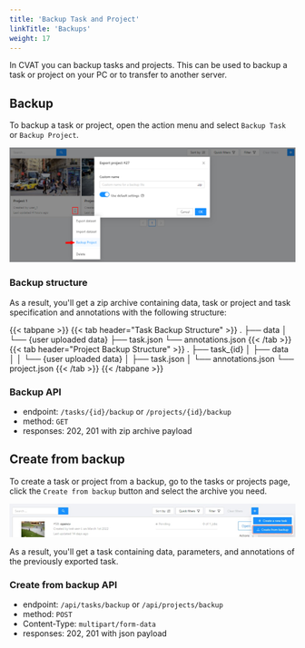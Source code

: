 ```yaml
---
title: 'Backup Task and Project'
linkTitle: 'Backups'
weight: 17
---
```


In CVAT you can backup tasks and projects.
This can be used to backup a task or project on your PC or to transfer to another server.

## Backup

To backup a task or project, open the action menu and select `Backup Task` or `Backup Project`.

![](/images/image219.jpg)

### Backup structure

As a result, you'll get a zip archive containing data,
task or project and task specification and annotations with the following structure:

{{< tabpane >}}
  {{< tab header="Task Backup Structure" >}}
    .
    ├── data
    │   └── {user uploaded data}
    ├── task.json
    └── annotations.json
  {{< /tab >}}
  {{< tab header="Project Backup Structure" >}}
    .
    ├── task_{id}
    │   ├── data
    │   │   └── {user uploaded data}
    │   ├── task.json
    │   └── annotations.json
    └── project.json
  {{< /tab >}}
{{< /tabpane >}}

### Backup API

- endpoint: `/tasks/{id}/backup` or `/projects/{id}/backup`
- method: `GET`
- responses: 202, 201 with zip archive payload

## Create from backup

To create a task or project from a backup, go to the tasks or projects page,
click the `Create from backup` button and select the archive you need.

![](/images/image220.jpg)

As a result, you'll get a task containing data, parameters, and annotations of the previously exported task.

### Create from backup API

- endpoint: `/api/tasks/backup` or `/api/projects/backup`
- method: `POST`
- Content-Type: `multipart/form-data`
- responses: 202, 201 with json payload
